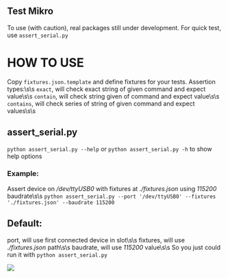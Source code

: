 Test Mikro
--------

To use (with caution), real packages still under development.
For quick test, use `assert_serial.py`

# HOW TO USE
Copy `fixtures.json.template` and define fixtures for your tests.
Assertion types:\s\s
`exact`, will check exact string of given command and expect value\s\s
`contain`, will check string given of command and expect value\s\s
`contains`, will check series of string of given command and expect values\s\s

## assert_serial.py
`python assert_serial.py --help` or `python assert_serial.py -h` to show help options
### Example:
Assert device on */dev/ttyUSB0* with fixtures at *./fixtures.json* using *115200* baudrate\s\s
`python assert_serial.py --port '/dev/ttyUSB0' --fixtures './fixtures.json' --baudrate 115200`

## Default:
port, will use first connected device in slot\s\s
fixtures, will use *./fixtures.json* path\s\s
baudrate, will use *115200* value\s\s
So you just could run it with `python assert_serial.py`

![](https://media.giphy.com/media/3oz8xzy70PJQs9jmb6/giphy.gif)
